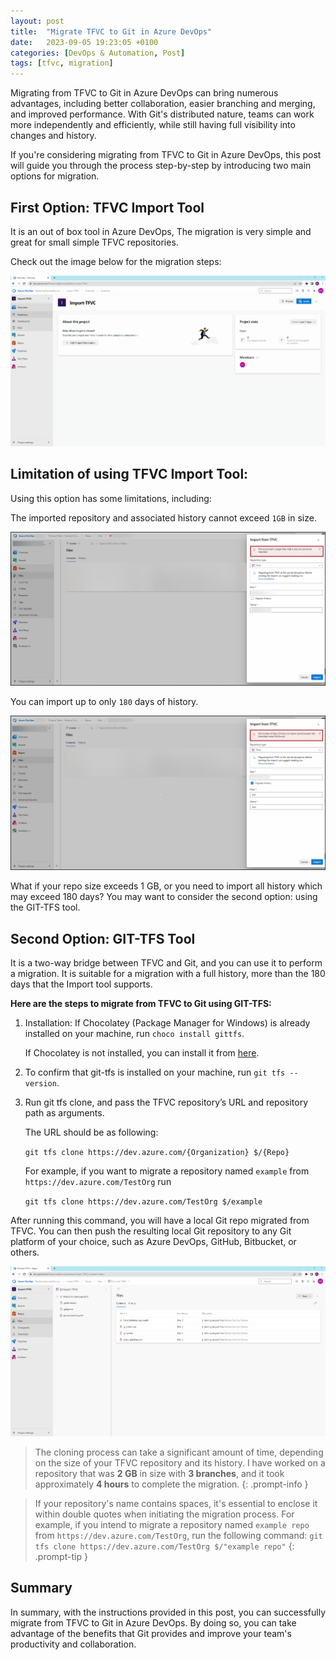 ```yaml
---
layout: post
title:  "Migrate TFVC to Git in Azure DevOps"
date:   2023-09-05 19:23:05 +0100
categories: [DevOps & Automation, Post]
tags: [tfvc, migration]
---
```


Migrating from TFVC to Git in Azure DevOps can bring numerous advantages, including better collaboration, easier branching and merging, and improved performance. With Git's distributed nature, teams can work more independently and efficiently, while still having full visibility into changes and history.

If you're considering migrating from TFVC to Git in Azure DevOps, this post will guide you through the process step-by-step by introducing two main options for migration.

## First Option: TFVC Import Tool

It is an out of box tool in Azure DevOps, The migration is very simple and great for small simple TFVC repositories.

Check out the image below for the migration steps:

![import-TFVC.gif](/assets/img/tfvc-git/tfvc-import-tool.gif)

## Limitation of using TFVC Import Tool:

Using this option has some limitations, including:

The imported repository and associated history cannot exceed `1GB` in size.

![Size Limitation](/assets/img/tfvc-git/size-limitation.png)

You can import up to only `180` days of history.

![History Limitation](/assets/img/tfvc-git/history-limitation.png)

What if your repo size exceeds 1 GB, or you need to import all history which may exceed 180 days? 
You may want to consider the second option: using the GIT-TFS tool.

## Second Option: GIT-TFS Tool
It is a two-way bridge between TFVC and Git, and you can use it to perform a migration. It is suitable for a migration with a full history, more than the 180 days that the Import tool supports.

**Here are the steps to migrate from TFVC to Git using GIT-TFS:**

1. Installation: If Chocolatey (Package Manager for Windows) is already installed on your machine, run `choco install gittfs`. 

    If Chocolatey is not installed, you can install it from [here](https://docs.chocolatey.org/en-us/choco/setup).

2. To confirm that git-tfs is installed on your machine, run `git tfs --version`.

3. Run git tfs clone, and pass the TFVC repository’s URL and repository path as arguments.

    The URL should be as following:

    `git tfs clone https://dev.azure.com/{Organization} $/{Repo}`

    For example, if you want to migrate a repository named `example` from `https://dev.azure.com/TestOrg` run 

    `git tfs clone https://dev.azure.com/TestOrg $/example`

After running this command, you will have a local Git repo migrated from TFVC. You can then push the resulting local Git repository to any Git platform of your choice, such as Azure DevOps, GitHub, Bitbucket, or others.

![import-TFVC-tfs.gif](/assets/img/tfvc-git/git-tfs.gif)

> The cloning process can take a significant amount of time, depending on the size of your TFVC repository and its history. I have worked on a repository that was **2 GB** in size with **3 branches**, and it took approximately **4 hours** to complete the migration.
{: .prompt-info }

> If your repository's name contains spaces, it's essential to enclose it within double quotes when initiating the migration process. For example, if you intend to migrate a repository named `example repo` from `https://dev.azure.com/TestOrg`, run the following command: `git tfs clone https://dev.azure.com/TestOrg $/"example repo"`
{: .prompt-tip }

## Summary

In summary, with the instructions provided in this post, you can successfully migrate from TFVC to Git in Azure DevOps. By doing so, you can take advantage of the benefits that Git provides and improve your team's productivity and collaboration.
